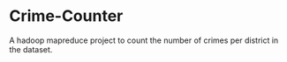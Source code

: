 # Crime-Counter
A hadoop mapreduce project to count the number of crimes per district in the dataset.

